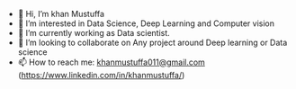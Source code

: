 - 👋 Hi, I’m khan Mustuffa
- 👀 I’m interested in Data Science, Deep Learning and Computer vision
- 🌱 I’m currently working as Data scientist.
- 💞️ I’m looking to collaborate on Any project around Deep learning or Data science
- 📫 How to reach me: khanmustuffa011@gmail.com (https://www.linkedin.com/in/khanmustuffa/)

<!---
khanmustuffa11/khanmustuffa11 is a ✨ special ✨ repository because its `README.md` (this file) appears on your GitHub profile.
You can click the Preview link to take a look at your changes.
--->
